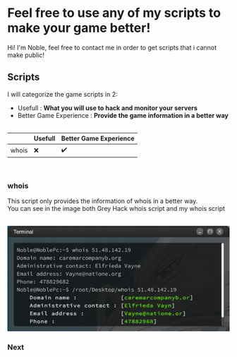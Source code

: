 # Feel free to use any of my scripts to make your game better!

Hi! I'm Noble, feel free to contact me in order to get scripts that i cannot make public!

## Scripts

I will categorize the game scripts in 2:

- Usefull : **What you will use to hack and monitor your servers**
- Better Game Experience : **Provide the game information in a better way**
  <br/><br/>

|       | Usefull | Better Game Experience |
| ----- | ------- | ---------------------- |
| whois | :x:     | :heavy_check_mark:     |

<br/>

### whois

This script only provides the information of whois in a better way.\
You can see in the image both Grey Hack whois script and my whois script
<br/><br/>

![image](whois/newwhois.PNG)

### Next
